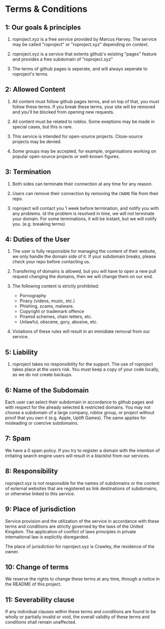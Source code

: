 # Terms & Conditions

## 1: Our goals & principles
1. roproject.xyz is a free service provided by Marcus Harvey. The service may be called "roproject" or "roproject.xyz" depending on context.

2. roproject.xyz is a service that extents github's existing "pages" feature and provides a free subdomain of "roproject.xyz"

3. The terms of github pages is seperate, and will always seperate to roproject's terms.

## 2: Allowed Content
1. All content must follow github pages terms, and on top of that, you must follow these terms. If you break these terms, your site will be removed and you'll be blocked from opening new requests.

2. All content must be related to roblox. Some exeptions may be made in special cases, but this is rare.

3. This service is intended for open-source projects. Close-source projects may be denied.

4. Some groups may be accepted, for example, organisations working on popular open-source projects or well-known figures.

## 3: Termination
1. Both sides can terminate their connection at any time for any reason.

2. Users can remove their connection by removing the `CNAME` file from their repo.

3. roproject will contact you 1 week before termination, and notify you with any problems. Id the problem is resolved in time, we will not terminate your domain. For some terminations, it will be instant, but we will notify you. (e.g. breaking terms)

## 4: Duties of the User
1. The user is fully responsible for managing the content of their website, we only handle the domain side of it. If your subdomain breaks, please check your repo before contacting us.

2. Transfering of domains is allowed, but you will have to open a new pull request changing the domains, then we will change them on our end.

3. The following content is strictly prohibited:
    - Pornography
    - Piracy (videos, music, etc.)
    - Phishing, scams, malware.
    - Copyright or trademark offence
    - Piramid schemes, chain letters, etc.
    - Unlawful, obscene, gory, abusive, etc.

4. Violations of these rules will result in an immidiate removal from our service.

## 5: Liability
1. roproject takes no responsibility for the support. The use of roproject takes place at the users risk. You must keep a copy of your code locally, as we do not create backups.

## 6: Name of the Subdomain
Each user can select their subdomain in accordance to github pages and with respect for the already selected & restricted domains. You may not choose a subdomain of a large company, roblox group, or project without proof that you own it (e.g. Apple, Uplift Games). The same applies for misleading or coercive subdomains.

## 7: Spam
We have a 0 spam policy. If you try to register a domain with the intention of irritating search engine users will result in a blacklist from our services.

## 8: Responsibility
roproject.xyz is not responsible for the names of subdomains or the content of external websites that are registered as link destinations of subdomains, or otherwise linked to this service.

## 9: Place of jurisdiction
Service provision and the utilization of the service in accordance with these terms and conditions are strictly governed by the laws of the United Kingdom. The application of conflict of laws principles in private international law is explicitly disregarded.

The place of jurisdiction for roproject.xyz is Crawley, the residence of the owner.

## 10: Change of terms
We reserve the rights to change these terms at any time, through a notice in the README of this project.

## 11: Severability clause
If any individual clauses within these terms and conditions are found to be wholly or partially invalid or void, the overall validity of these terms and conditions shall remain unaffected.